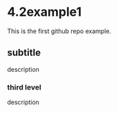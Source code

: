 # 4.2example1
This is the first github repo example.
## subtitle 
description
### third level
description
